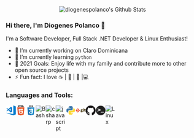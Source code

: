  
 
<p align="center">
  <img alt="diogenespolanco's Github Stats" src="https://github-readme-stats.vercel.app/api?username=diogenespolanco&show_icons=true&include_all_commits=true&hide_border=true" />
</p>

### Hi there, I'm Diogenes Polanco 👋

I'm a Software Developer, Full Stack .NET Developer & Linux Enthusiast!
- 🔭 I’m currently working on Claro Dominicana
- 🌱 I’m currently learning `python` 
- 🥅 2021 Goals: Enjoy life with my family and contribute more to other open source projects
- ⚡ Fun fact: I love ☕ | 🌊 | 🐶 |💻
 
### Languages and Tools:

[<img align="left" alt="Visual Studio Code" width="26px" src="https://raw.githubusercontent.com/github/explore/80688e429a7d4ef2fca1e82350fe8e3517d3494d/topics/visual-studio-code/visual-studio-code.png" />](https://www.google.com/search?&q=Visual+Studio+Code)
[<img align="left" alt="HTML5" width="26px" src="https://raw.githubusercontent.com/github/explore/80688e429a7d4ef2fca1e82350fe8e3517d3494d/topics/html/html.png" />](https://www.google.com/search?&q=HTML5)
[<img align="left" alt="CSS3" width="26px" src="https://raw.githubusercontent.com/github/explore/80688e429a7d4ef2fca1e82350fe8e3517d3494d/topics/css/css.png" />](https://www.google.com/search?&q=CSS)
[<img align="left" alt="Bash" width="26px" src="https://raw.githubusercontent.com/odb/official-bash-logo/master/assets/Logos/Icons/SVG/128x128.svg" />](https://www.google.com/search?&q=Bash)
[<img align="left" alt="csharp" width="26px" src="https://image.flaticon.com/icons/svg/381/381704.svg" />](https://www.google.com/search?&q=csharp)
[<img align="left" alt="javascript" width="26px" src="https://image.flaticon.com/icons/svg/919/919828.svg" />](https://www.google.com/search?&q=vanillaJs)
[<img align="left" alt="Python" width="26px" src="https://raw.githubusercontent.com/PKief/vscode-material-icon-theme/master/icons/python.svg" />](https://www.google.com/search?&q=Python)
[<img align="left" alt="Git" width="26px" src="https://raw.githubusercontent.com/github/explore/80688e429a7d4ef2fca1e82350fe8e3517d3494d/topics/git/git.png" />](https://www.google.com/search?&q=Git)
[<img align="left" alt="GitHub" width="26px" src="https://raw.githubusercontent.com/github/explore/78df643247d429f6cc873026c0622819ad797942/topics/github/github.png" />](https://www.google.com/search?&q=Github)
[<img align="left" alt="Terminal" width="26px" src="https://raw.githubusercontent.com/github/explore/80688e429a7d4ef2fca1e82350fe8e3517d3494d/topics/terminal/terminal.png" />](https://www.google.com/search?&q=command+line+interface)
[<img align="left" alt="Linux" width="26px" src="https://image.flaticon.com/icons/svg/226/226772.svg" />](https://www.google.com/search?&q=Linux)
